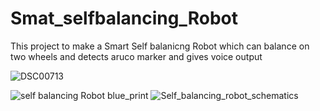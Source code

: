 # Smat_selfbalancing_Robot

This project to make a Smart Self balanicng Robot 
which can balance on two wheels and detects aruco marker and gives voice output 


![DSC00713](https://user-images.githubusercontent.com/39412350/66273370-d2bc4800-e890-11e9-807e-5b0570f8e8f6.JPG)

![self balancing Robot blue_print](https://user-images.githubusercontent.com/39412350/66273576-ce912a00-e892-11e9-8e85-b9dd4ebdaa73.jpg)
![Self_balancing_robot_schematics](https://user-images.githubusercontent.com/39412350/66273589-e5378100-e892-11e9-903f-c8cd504bfb56.jpg)
